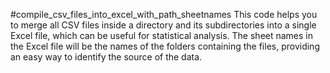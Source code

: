 #compile_csv_files_into_excel_with_path_sheetnames
This code helps you to merge all CSV files inside a directory and its subdirectories into a single Excel file, which can be useful for statistical analysis. The sheet names in the Excel file will be the names of the folders containing the files, providing an easy way to identify the source of the data.
